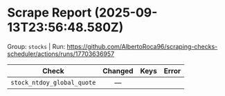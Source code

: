 # Scrape Report (2025-09-13T23:56:48.580Z)

Group: `stocks`  |  Run: https://github.com/AlbertoRoca96/scraping-checks-scheduler/actions/runs/17703636957

| Check | Changed | Keys | Error |
|---|:---:|:--|:--|
| `stock_ntdoy_global_quote` | — |  |  |
